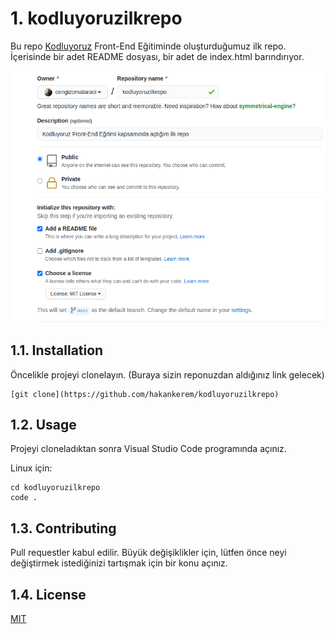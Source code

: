 # 1. kodluyoruzilkrepo

Bu repo [Kodluyoruz](kodluyoruz.org) Front-End Eğitiminde oluşturduğumuz ilk repo. İçerisinde bir adet README dosyası, bir adet de index.html barındırıyor.

![Örnek Resim](https://raw.githubusercontent.com/Kodluyoruz/taskforce/main/git/odev1/figures/github.png)

## 1.1. Installation

Öncelikle projeyi clonelayın. (Buraya sizin reponuzdan aldığınız link gelecek)
```
[git clone](https://github.com/hakankerem/kodluyoruzilkrepo)
````

## 1.2. Usage

Projeyi cloneladıktan sonra Visual Studio Code programında açınız.

Linux için:
```
cd kodluyoruzilkrepo
code .
```

## 1.3. Contributing
Pull requestler kabul edilir. Büyük değişiklikler için, lütfen önce neyi değiştirmek istediğinizi tartışmak için bir konu açınız.

## 1.4. License
[MIT](https://choosealicense.com/licenses/mit/)